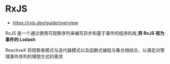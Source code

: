 

# RxJS

- <https://rxjs.dev/guide/overview>

RxJS 是一个通过使用可观察序列来编写异步和基于事件的程序的库,**将 RxJS 视为事件的 Lodash**

ReactiveX 将观察者模式与迭代器模式以及函数式编程与集合相结合，以满足对管理事件序列的理想方式的需求

